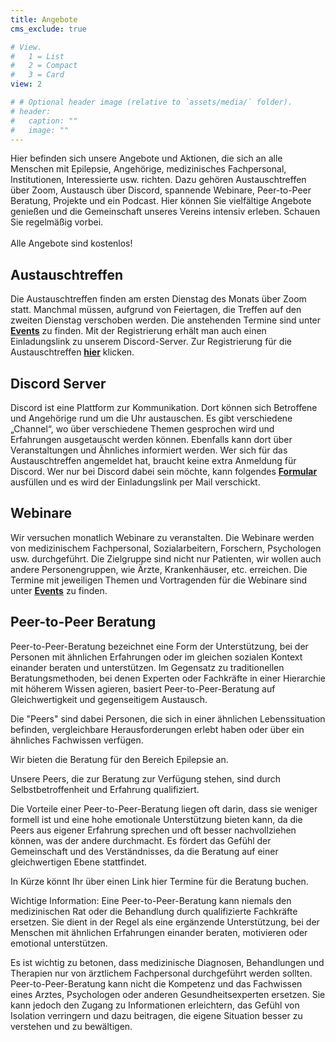 ```yaml
---
title: Angebote
cms_exclude: true

# View.
#   1 = List
#   2 = Compact
#   3 = Card
view: 2

# # Optional header image (relative to `assets/media/` folder).
# header:
#   caption: ""
#   image: ""
---
```


Hier befinden sich unsere Angebote und Aktionen, die sich an alle Menschen mit Epilepsie, Angehörige, medizinisches Fachpersonal, Institutionen, Interessierte usw. richten.
Dazu gehören Austauschtreffen über Zoom, Austausch über Discord, spannende Webinare, Peer-to-Peer Beratung, Projekte und ein Podcast.
Hier können Sie vielfältige Angebote genießen und die Gemeinschaft unseres Vereins intensiv erleben. Schauen Sie regelmäßig vorbei.<br><br>
Alle Angebote sind kostenlos!

## Austauschtreffen

Die Austauschtreffen finden am ersten Dienstag des Monats über Zoom statt. Manchmal müssen, aufgrund von Feiertagen, die Treffen auf den zweiten Dienstag verschoben werden.
Die anstehenden Termine sind unter [**Events**](/event) zu finden.
Mit der Registrierung erhält man auch einen Einladungslink zu unserem Discord-Server.
Zur Registrierung für die Austauschtreffen [**hier**](https://zoom.us/meeting/register/tJcqfu6tpzwqGtbQlfDq86UGrElPWfePiRjU) klicken.

## Discord Server

Discord ist eine Plattform zur Kommunikation. Dort können sich Betroffene und Angehörige rund um die Uhr austauschen.
Es gibt verschiedene „Channel“, wo über verschiedene Themen gesprochen wird und Erfahrungen ausgetauscht werden können.
Ebenfalls kann dort über Veranstaltungen und Ähnliches informiert werden.
Wer sich für das Austauschtreffen angemeldet hat, braucht keine extra Anmeldung für Discord.
Wer nur bei Discord dabei sein möchte, kann folgendes [**Formular**](https://www.survio.com/survey/d/Z9K5S9D8X4M5U4C5E) ausfüllen und es wird der Einladungslink per Mail verschickt.

## Webinare

Wir versuchen monatlich Webinare zu veranstalten. Die Webinare werden von medizinischem Fachpersonal, Sozialarbeitern, Forschern, Psychologen usw. durchgeführt.
Die Zielgruppe sind nicht nur Patienten, wir wollen auch andere Personengruppen, wie Ärzte, Krankenhäuser, etc. erreichen.
Die Termine mit jeweiligen Themen und Vortragenden für die Webinare sind unter [**Events**](/event) zu finden.

## Peer-to-Peer Beratung

Peer-to-Peer-Beratung bezeichnet eine Form der Unterstützung, bei der Personen mit ähnlichen Erfahrungen oder im gleichen sozialen Kontext einander beraten und unterstützen.
Im Gegensatz zu traditionellen Beratungsmethoden, bei denen Experten oder Fachkräfte in einer Hierarchie mit höherem Wissen agieren, basiert Peer-to-Peer-Beratung auf Gleichwertigkeit und gegenseitigem Austausch.

Die "Peers" sind dabei Personen, die sich in einer ähnlichen Lebenssituation befinden, vergleichbare Herausforderungen erlebt haben oder über ein ähnliches Fachwissen verfügen.

Wir bieten die Beratung für den Bereich Epilepsie an.

Unsere Peers, die zur Beratung zur Verfügung stehen, sind durch Selbstbetroffenheit und Erfahrung qualifiziert.

Die Vorteile einer Peer-to-Peer-Beratung liegen oft darin, dass sie weniger formell ist und eine hohe emotionale Unterstützung bieten kann, da die Peers aus eigener Erfahrung sprechen und oft besser nachvollziehen können, was der andere durchmacht.
Es fördert das Gefühl der Gemeinschaft und des Verständnisses, da die Beratung auf einer gleichwertigen Ebene stattfindet.

In Kürze könnt Ihr über einen Link hier Termine für die Beratung buchen.

Wichtige Information: Eine Peer-to-Peer-Beratung kann niemals den medizinischen Rat oder die Behandlung durch qualifizierte Fachkräfte ersetzen.
Sie dient in der Regel als eine ergänzende Unterstützung, bei der Menschen mit ähnlichen Erfahrungen einander beraten, motivieren oder emotional unterstützen. 

Es ist wichtig zu betonen, dass medizinische Diagnosen, Behandlungen und Therapien nur von ärztlichem Fachpersonal durchgeführt werden sollten.
Peer-to-Peer-Beratung kann nicht die Kompetenz und das Fachwissen eines Arztes, Psychologen oder anderen Gesundheitsexperten ersetzen.
Sie kann jedoch den Zugang zu Informationen erleichtern, das Gefühl von Isolation verringern und dazu beitragen, die eigene Situation besser zu verstehen und zu bewältigen.